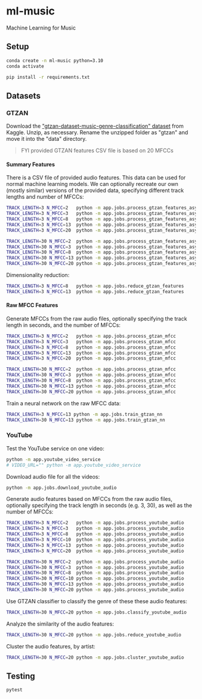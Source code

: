# ml-music

Machine Learning for Music


## Setup

```sh
conda create -n ml-music python=3.10
conda activate
```

```sh
pip install -r requirements.txt
```

## Datasets

### GTZAN

Download the ["gtzan-dataset-music-genre-classification" dataset](https://www.kaggle.com/datasets/andradaolteanu/gtzan-dataset-music-genre-classification) from Kaggle. Unzip, as necessary. Rename the unzipped folder as "gtzan" and move it into the "data" directory.

> FYI provided GTZAN features CSV file is based on 20 MFCCs

#### Summary Features

There is a CSV file of provided audio features. This data can be used for normal machine learning models. We can optionally recreate our own (mostly similar) versions of the provided data, specifying different track lengths and number of MFCCs:

```sh
TRACK_LENGTH=3 N_MFCC=2   python -m app.jobs.process_gtzan_features_async
TRACK_LENGTH=3 N_MFCC=3   python -m app.jobs.process_gtzan_features_async
TRACK_LENGTH=3 N_MFCC=8   python -m app.jobs.process_gtzan_features_async
TRACK_LENGTH=3 N_MFCC=13  python -m app.jobs.process_gtzan_features_async
TRACK_LENGTH=3 N_MFCC=20  python -m app.jobs.process_gtzan_features_async

TRACK_LENGTH=30 N_MFCC=2  python -m app.jobs.process_gtzan_features_async
TRACK_LENGTH=30 N_MFCC=3  python -m app.jobs.process_gtzan_features_async
TRACK_LENGTH=30 N_MFCC=8  python -m app.jobs.process_gtzan_features_async
TRACK_LENGTH=30 N_MFCC=13 python -m app.jobs.process_gtzan_features_async
TRACK_LENGTH=30 N_MFCC=20 python -m app.jobs.process_gtzan_features_async
```


Dimensionality reduction:

```sh
TRACK_LENGTH=3 N_MFCC=8   python -m app.jobs.reduce_gtzan_features
TRACK_LENGTH=3 N_MFCC=13  python -m app.jobs.reduce_gtzan_features
```



#### Raw MFCC Features

Generate MFCCs from the raw audio files, optionally specifying the track length in seconds, and the number of MFCCs:

```sh
TRACK_LENGTH=3 N_MFCC=2   python -m app.jobs.process_gtzan_mfcc
TRACK_LENGTH=3 N_MFCC=3   python -m app.jobs.process_gtzan_mfcc
TRACK_LENGTH=3 N_MFCC=8   python -m app.jobs.process_gtzan_mfcc
TRACK_LENGTH=3 N_MFCC=13  python -m app.jobs.process_gtzan_mfcc
TRACK_LENGTH=3 N_MFCC=20  python -m app.jobs.process_gtzan_mfcc

TRACK_LENGTH=30 N_MFCC=2  python -m app.jobs.process_gtzan_mfcc
TRACK_LENGTH=30 N_MFCC=3  python -m app.jobs.process_gtzan_mfcc
TRACK_LENGTH=30 N_MFCC=8  python -m app.jobs.process_gtzan_mfcc
TRACK_LENGTH=30 N_MFCC=13 python -m app.jobs.process_gtzan_mfcc
TRACK_LENGTH=30 N_MFCC=20 python -m app.jobs.process_gtzan_mfcc
```

Train a neural network on the raw MFCC data:

```sh
TRACK_LENGTH=3 N_MFCC=13 python -m app.jobs.train_gtzan_nn
TRACK_LENGTH=30 N_MFCC=13 python -m app.jobs.train_gtzan_nn
```







### YouTube

Test the YouTube service on one video:

```sh
python -m app.youtube_video_service
# VIDEO_URL="" python -m app.youtube_video_service
```


Download audio file for all the videos:


```sh
python -m app.jobs.download_youtube_audio
```


Generate audio features based on MFCCs from the raw audio files, optionally specifying the track length in seconds (e.g. 3, 30), as well as the number of MFCCs:

```sh
TRACK_LENGTH=3 N_MFCC=2   python -m app.jobs.process_youtube_audio
TRACK_LENGTH=3 N_MFCC=3   python -m app.jobs.process_youtube_audio
TRACK_LENGTH=3 N_MFCC=8   python -m app.jobs.process_youtube_audio
TRACK_LENGTH=3 N_MFCC=10  python -m app.jobs.process_youtube_audio
TRACK_LENGTH=3 N_MFCC=13  python -m app.jobs.process_youtube_audio
TRACK_LENGTH=3 N_MFCC=20  python -m app.jobs.process_youtube_audio

TRACK_LENGTH=30 N_MFCC=2  python -m app.jobs.process_youtube_audio
TRACK_LENGTH=30 N_MFCC=3  python -m app.jobs.process_youtube_audio
TRACK_LENGTH=30 N_MFCC=8  python -m app.jobs.process_youtube_audio
TRACK_LENGTH=30 N_MFCC=10 python -m app.jobs.process_youtube_audio
TRACK_LENGTH=30 N_MFCC=13 python -m app.jobs.process_youtube_audio
TRACK_LENGTH=30 N_MFCC=20 python -m app.jobs.process_youtube_audio
```

Use GTZAN classifier to classify the genre of these these audio features:

```sh
TRACK_LENGTH=30 N_MFCC=20 python -m app.jobs.classify_youtube_audio
```


Analyze the similarity of the audio features:

```sh
TRACK_LENGTH=30 N_MFCC=20 python -m app.jobs.reduce_youtube_audio
```


Cluster the audio features, by artist:

```sh
TRACK_LENGTH=30 N_MFCC=20 python -m app.jobs.cluster_youtube_audio
```

## Testing

```sh
pytest
```

